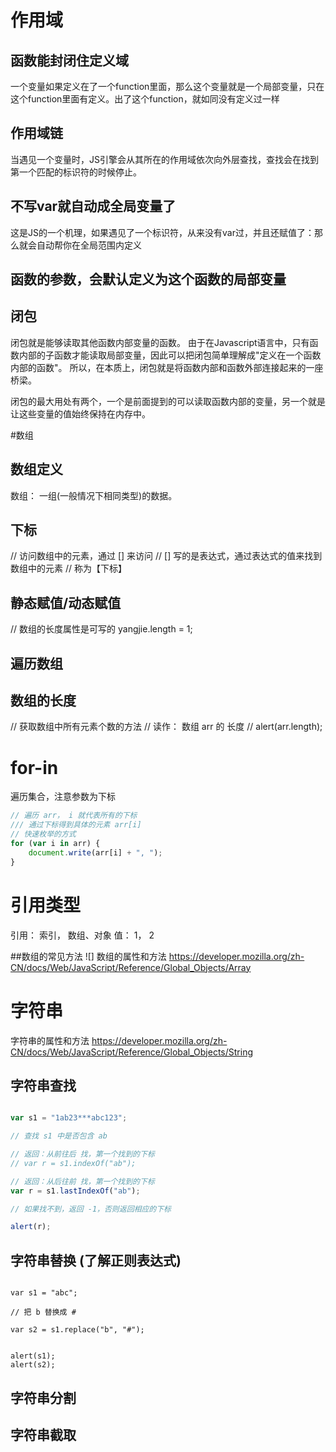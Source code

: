


# 作用域


## 函数能封闭住定义域


一个变量如果定义在了一个function里面，那么这个变量就是一个局部变量，只在这个function里面有定义。出了这个function，就如同没有定义过一样

## 作用域链


当遇见一个变量时，JS引擎会从其所在的作用域依次向外层查找，查找会在找到第一个匹配的标识符的时候停止。


## 不写var就自动成全局变量了


这是JS的一个机理，如果遇见了一个标识符，从来没有var过，并且还赋值了：那么就会自动帮你在全局范围内定义

## 函数的参数，会默认定义为这个函数的局部变量

## 闭包
闭包就是能够读取其他函数内部变量的函数。
由于在Javascript语言中，只有函数内部的子函数才能读取局部变量，因此可以把闭包简单理解成"定义在一个函数内部的函数"。
所以，在本质上，闭包就是将函数内部和函数外部连接起来的一座桥梁。

闭包的最大用处有两个，一个是前面提到的可以读取函数内部的变量，另一个就是让这些变量的值始终保持在内存中。



#数组

## 数组定义

数组： 一组(一般情况下相同类型)的数据。


## 下标
// 访问数组中的元素，通过 [] 来访问
// [] 写的是表达式，通过表达式的值来找到数组中的元素
// 称为【下标】


## 静态赋值/动态赋值

// 数组的长度属性是可写的
yangjie.length = 1;

## 遍历数组

## 数组的长度

// 获取数组中所有元素个数的方法
// 读作： 数组 arr 的 长度
// alert(arr.length);


# for-in
遍历集合，注意参数为下标
```js
// 遍历 arr， i 就代表所有的下标
/// 通过下标得到具体的元素 arr[i]
// 快速枚举的方式
for (var i in arr) {
	document.write(arr[i] + ", ");
}
```

# 引用类型

引用： 索引， 数组、对象
值： 1， 2


##数组的常见方法
![]
数组的属性和方法
https://developer.mozilla.org/zh-CN/docs/Web/JavaScript/Reference/Global_Objects/Array


# 字符串

字符串的属性和方法
https://developer.mozilla.org/zh-CN/docs/Web/JavaScript/Reference/Global_Objects/String

## 字符串查找

```js

var s1 = "1ab23***abc123";

// 查找 s1 中是否包含 ab

// 返回：从前往后 找，第一个找到的下标
// var r = s1.indexOf("ab");

// 返回：从后往前 找，第一个找到的下标
var r = s1.lastIndexOf("ab");

// 如果找不到，返回 -1，否则返回相应的下标

alert(r);

```

## 字符串替换 (了解正则表达式)

```

var s1 = "abc";

// 把 b 替换成 #

var s2 = s1.replace("b", "#");


alert(s1);
alert(s2);
```

## 字符串分割

## 字符串截取

